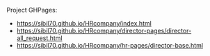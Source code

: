 Project GHPages: 
- https://sibil70.github.io/HRcompany/index.html
- https://sibil70.github.io/HRcompany/director-pages/director-all_request.html
- https://sibil70.github.io/HRcompany/hr-pages/director-base.html
